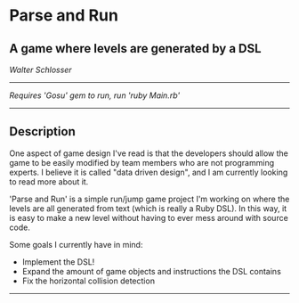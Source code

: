 <h1>Parse and Run</h1>
<h2>A game where levels are generated by a DSL</h2>
<p><i>Walter Schlosser</i></p>
<hr>
<p><i>Requires 'Gosu' gem to run, run 'ruby Main.rb'</i></p>
<hr>
<h2>Description</h2>
<p>One aspect of game design I've read is that the developers should allow the game to be easily modified by team members who are not programming experts.  I believe it is called "data driven design", and I am currently looking to read more about it.</p>
<p>'Parse and Run' is a simple run/jump game project I'm working on where the levels are all generated from text (which is really a Ruby DSL).  In this way, it is easy to make a new level without having to ever mess around with source code.</p>
<p>Some goals I currently have in mind: </p>
<ul>
	<li>Implement the DSL!</li>
	<li>Expand the amount of game objects and instructions the DSL contains</li>
	<li>Fix the horizontal collision detection</li>
</ul>
<hr>
